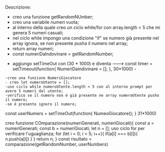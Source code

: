 Descrizione:
<!-- Visualizzare in pagina 5 numeri casuali. -->
- creo una funzione getRandomNUmber;
- creo una variabile numeri vuota;
- al interno della quale creo un ciclo while/for con array.length < 5 che mi genera 5 numeri casuali;
- nel ciclo while impongo una condizione "if" se numero già presente nel array ignora, se non presente pusha il numero nel array;
- return array numeri;
- const numeriDaIndovinare = getRandomNumber;
<!-- Da lì parte un timer di 30 secondi. -->
- aggiungo setTimeOut con (30 * 1000) e diventa ---> const timer = setTimeout(function{
    NumeriDaindivinare = []; 
}, 30*1000) - 
<!-- Dopo 30 secondi i numeri scompaiono e l'utente deve inserire, uno alla volta, i numeri che ha visto precedentemente, tramite il prompt(). -->
    -creo una funzione NumeriGiocatore
    - creo let numeroUtente = [];
    -uso ciclo while numeroUtente.length < 5 con al interno prompt per avere 5 numeri dal utente;
    -verifico se il numero non è già presente ne array numeroUtente pusho il numero;
    -se è presente ignoro il numero;
const userNumers = setTimeOut(function{
    NumeoGiocatore();
} 31*1000)
<!-- Dopo che sono stati inseriti i 5 numeri, il software dice quanti e quali dei numeri da indovinare sono stati individuati. -->
creo funzione COmparazione(numeriGenerati, numeriGiocati){
    const a = numeriGenerati;
    const b = numeriGiocati;
    let n = [];
    uso ciclo for per verificare l'uguaglianza;
    for (let i = 0; i < 5; i++){
        if(a[i] === b[i]){
            n.push(a[i])
        }
    }
    return n;
}
const risultato = comparazione(getRandomNumber, userNumbers)

